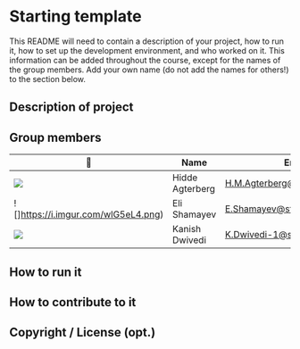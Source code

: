 # Starting template

This README will need to contain a description of your project, how to run it, how to set up the development environment, and who worked on it.
This information can be added throughout the course, except for the names of the group members.
Add your own name (do not add the names for others!) to the section below.

## Description of project

## Group members

| 📸 | Name | Email |
|---|---|---|
| ![](https://eu.ui-avatars.com/api/?name=OOPP&length=4&size=50&color=DDD&background=777&font-size=0.325) | Hidde Agterberg | H.M.Agterberg@student.tudelft.nl |
| ![]https://i.imgur.com/wlG5eL4.png) | Eli Shamayev | E.Shamayev@student.tudelft.nl |
| ![](https://eu.ui-avatars.com/api/?name=KD&length=4&size=50&color=DDD&background=777&font-size=0.325) | Kanish Dwivedi | K.Dwivedi-1@student.tudelft.nl |

<!-- Instructions (remove once assignment has been completed -->
<!-- - Add (only!) your own name to the table above (use Markdown formatting) -->
<!-- - Mention your *student* email address -->
<!-- - Preferably add a recognisable photo, otherwise add your GitLab photo -->
<!-- - (please make sure the photos have the same size) --> 

## How to run it

## How to contribute to it

## Copyright / License (opt.)
